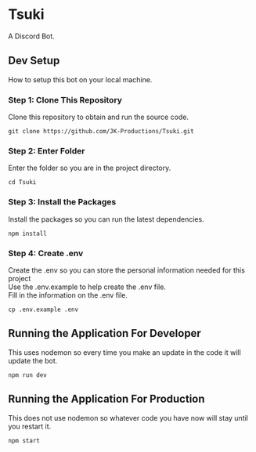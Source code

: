# Tsuki
A Discord Bot.

## Dev Setup
How to setup this bot on your local machine.
### Step 1: Clone This Repository
Clone this repository to obtain and run the source code.
```
git clone https://github.com/JK-Productions/Tsuki.git
```
### Step 2: Enter Folder
Enter the folder so you are in the project directory.
```
cd Tsuki
```
### Step 3: Install the Packages
Install the packages so you can run the latest dependencies.
```
npm install
```
### Step 4: Create .env
Create the .env so you can store the personal information needed for this project<br/>
Use the .env.example to help create the .env file.<br/>
Fill in the information on the .env file.
```
cp .env.example .env
```
## Running the Application For Developer
This uses nodemon so every time you make an update in the code it will update the bot.
```
npm run dev
```
## Running the Application For Production
This does not use nodemon so whatever code you have now will stay until you restart it.
```
npm start
```